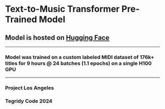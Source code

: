 # Text-to-Music Transformer Pre-Trained Model

## Model is hosted on [Hugging Face](https://huggingface.co/asigalov61/Text-to-Music-Transformer)

***

### Model was trained on a custom labeled MIDI dataset of 176k+ titles for 9 hours @ 24 batches (1.1 epochs) on a single H100 GPU

***

### Project Los Angeles
### Tegridy Code 2024
